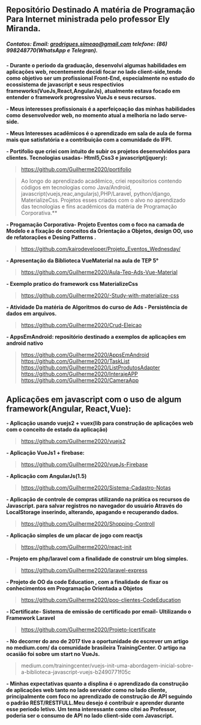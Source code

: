 
## Repositório Destinado A matéria de Programação Para Internet  ministrada pelo professor Ely Miranda.


##### Contatos:   Email: grodrigues.simeao@gmail.com  telefone: (86) 998248770(WhatsApp e Telegran).

**-  Durante o periodo da graduação, desenvolvi algumas habilidades  em aplicações web, recentemente decidi focar no lado   client-side,tendo como objetivo ser um profissional Front-End, especialmente no estudo do ecossistema de javascript e seus respectivios frameworks(VueJs,React,AngularJs), atualmente estava focado  em entender  o framework progressivo VueJs e seus recursos.**

**- Meus interesses  profissionais é a aperfeiçoação das minhas habilidades como desenvolvedor web, no momento atual a melhoria no lado  serve-side.**

**- Meus Interesses acadêmicos é o aprendizado em sala de aula de forma mais que satisfatória e a contribuição com a comunidade do IFPI.**

**- Portifolio que criei com intuito de subir os projetos desenvolvidos para clientes. Tecnologias usadas- Html5,Css3 e javascript(jquery):**   

> https://github.com/Guilherme2020/portifolio

>  Ao longo do aprendizado acadêmico, criei  repositorios contendo códigos em tecnologias como Java/Android, javascript(vuejs,reac,angularjs),PHP/Laravel, python/django,  MaterializeCss. Projetos esses criados com o alvo no aprendizado das tecnologias e fins acadêmicos da matéria de Programação Corporativa.**

**- Progamação Corporativa- Projeto Eventos com o foco na camada de Modelo e a fixação de conceitos da Orientação a Objetos, design OO, uso de refatorações e Desing Patterns .**         

> https://github.com/kairodeveloper/Projeto_Eventos_Wednesday/


**- Apresentação da Biblioteca VueMaterial  na aula de TEP 5°**


> https://github.com/Guilherme2020/Aula-Tep-Ads-Vue-Material


**- Exemplo pratico do  framework css  MaterializeCss**


> https://github.com/Guilherme2020/-Study-with-materialize-css


**- Atividade Da matéria de Algoritmos do curso de Ads - Persistência de dados em arquivos.**


> https://github.com/Guilherme2020/Crud-Eleicao


**- AppsEmAndroid: repositório destinado a exemplos de aplicações em android nativo**


>    https://github.com/Guilherme2020/AppsEmAndroid  
>    https://github.com/Guilherme2020/TaskList
>    https://github.com/Guilherme2020/ListProdutosAdapter
>    https://github.com/Guilherme2020/InterajeAPP  
>    https://github.com/Guilherme2020/CameraApp


## Aplicações em javascript com  o uso de algum framework(Angular, React,Vue):



**- Aplicação usando vuejs2 + vuex(lib para construção de aplicações web com o  conceito de estado da aplicação)**


>  https://github.com/Guilherme2020/vuejs2


**- Aplicação VueJs1 + firebase:**

>  https://github.com/Guilherme2020/vueJs-Firebase  


**- Aplicação com AngularJs(1.5)**

>  https://github.com/Guilherme2020/Sistema-Cadastro-Notas


**- Aplicação de controle de compras utilizando na prática os recursos do Javascript. para salvar registros no navegador do usuário Através do LocalStorage inserindo, alterando, apagando e recuperando dados.**       

>  https://github.com/Guilherme2020/Shopping-Controll


**- Aplicação simples de um placar de jogo com reactjs**  

>  https://github.com/Guilherme2020/react-init


**- Projeto em php/laravel com a finalidade de construir um blog simples.**

>  https://github.com/Guilherme2020/laravel-express


**- Projeto de OO da code Education , com a finalidade de fixar os conhecimentos  em Programação Orientada a Objetos**      

>  https://github.com/Guilherme2020/poo-clientes-CodeEducation


**- ICertificate- Sistema de emissão de certificado por email- Ultilizando o Framework Laravel**


> https://github.com/Guilherme2020/Projeto-Icertificate    


**- No decorrer do ano de 2017 tive a oportunidade de escrever um artigo no medium.com/ da comunidade brasileira TrainingCenter. O artigo na ocasião foi sobre um start  no  VueJs.**

>    medium.com/trainingcenter/vuejs-init-uma-abordagem-inicial-sobre-a-biblioteca-javascript-vuejs-b2490771f05c


**- Minhas expectativas quanto a displina é o aprendizado da construção de aplicações web   tanto no lado servidor como no lado cliente, principalmente com foco no aprendizado de construção de API seguindo o padrão REST/RESTFULL.Meu  desejo é contribuir e aprender durante esse periodo letivo.
Um tema interessante como citei ao Professor, poderia ser o  consumo de API  no lado client-side com Javascript.**
